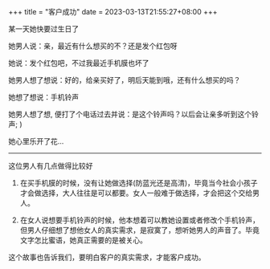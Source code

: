 +++
title = "客户成功"
date = 2023-03-13T21:55:27+08:00
+++

某一天她快要过生日了

她男人说：亲，最近有什么想买的不？还是发个红包呀

她说：发个红包吧，不过我最近手机膜也坏了

她男人想了想说：好的，给亲买好了，明后天能到哦，还有什么想买的吗？

她想了想说：手机铃声

她男人想了想, 便打了个电话过去并说：是这个铃声吗？以后会让亲多听到这个铃声; )

她心里乐开了花...

---

这位男人有几点做得比较好

1. 在买手机膜的时候，没有让她做选择(防蓝光还是高清)，毕竟当今社会小孩子才会做选择，大人往往是可以都要。女人一般难于做选择，才会把这个交给男人。

2. 在女人说想要手机铃声的时候，他本想着可以教她设置或者修改个手机铃声，但男人仔细想了想他女人的真实需求，是寂寞了，想听她男人的声音了。毕竟文字怎比蜜语，她真正需要的是被关心。

这个故事也告诉我们，要明白客户的真实需求，才能客户成功。
